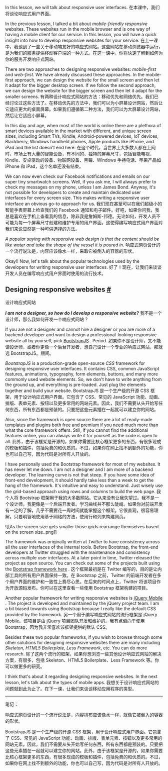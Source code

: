 In this lesson, we will talk about responsive user interfaces.
在本课中，我们将谈论响应式用户界面。

In the previous lesson, I talked a bit about _mobile-friendly responsive_ websites. These websites run in the mobile browser and is one way of having a mobile client for our service. In this lesson, you will have a quick insight into how to develop responsive websites for your service.
在上一课中，我谈到了一些关于移动端友好的响应式网站。这些网站在移动浏览器中运行，是为我们的服务提供移动客户端的一种方式。在这一课中，你将快速了解到如何为你的服务开发响应式网站。

There are two approaches to designing responsive websites: _mobile-first_ and _web-first_. We have already discussed these approaches. In the mobile-first approach, we can design the website for the small screen and then let it adapt for the bigger desktop screen. If we follow the second approach, we can design the website for the bigger screen and then let it adapt for the smaller screens.
有两种设计响应式网站的方法：移动优先和网络优先。我们已经讨论过这些方法了。在移动优先的方法中，我们可以为小屏幕设计网站，然后让它适应更大的桌面屏幕。如果我们遵循第二种方法，我们可以为大屏幕设计网站，然后让它适应小屏幕。

In this day and age, when most of the world is online there are a plethora of smart devices available in the market with different, and unique screen sizes, including Smart TVs, Kindle, Android-powered devices, IoT devices, Blackberry, Windows handheld phones, Apple products like iPhone, and iPad and the list doesn't end here.
在这个时代，当世界上大多数人都在上网时，市场上有大量的智能设备，有不同的、独特的屏幕尺寸，包括智能电视、Kindle、安卓驱动的设备、物联网设备、黑莓、Windows 手持电话、苹果产品如 iPhone 和 iPad，这个名单还没有结束。

We can now even check our Facebook notifications and emails on our super tiny smartwatch screens. Well, if you ask me, I will always prefer to check my messages on my phone, unless I am James Bond. Anyway, it's not possible for developers to create and maintain dedicated user interfaces for every screen size. This makes writing a responsive user interface an obvious go-to approach for us.
我们现在甚至可以在我们超级小的智能手表屏幕上检查我们的 Facebook 通知和电子邮件。好吧，如果你问我，我总是喜欢在手机上查看我的信息，除非我是詹姆斯-邦德。无论如何，开发人员不可能为每一个屏幕尺寸创建和维护专用的用户界面。这使得编写响应式用户界面对我们来说显然是一种可供选择的方法。

_A popular saying with responsive web design is that the content should be like water and take the shape of the vessel it is poured in._
响应式网页设计的一个流行说法是，内容应该像水一样，采取它被倒入的容器的形状。

Okay!! Now, let's talk about the popular technologies used by the developers for writing responsive user interfaces.
好了！现在，让我们来谈谈开发人员在编写响应式用户界面时使用的流行技术。

## Designing responsive websites [#](https://www.educative.io/courses/web-application-software-architecture-101/7njvYn7LrjG#Designing-responsive-websites)
设计响应式网站

_**I am not a designer, so how do I develop a responsive website?**_
我不是一个设计师，那么我如何开发一个响应式网站？

If you are not a designer and cannot hire a designer or you are more of a backend developer and want to design a professional-looking responsive website all by yourself, pick [BootstrapJS](https://getbootstrap.com/) . Period.
如果你不是设计师，又不能请设计师，或者你更像一个后台开发者，想自己设计一个专业的响应式网站，那就选 BootstrapJS。期间。

_BootstrapJS_ is a production-grade open-source _CSS_ framework for designing responsive user interfaces. It contains CSS, common JavaScript features, animations, typography, form elements, buttons, and many more commonly used website elements. So, we don't have to write anything from the ground up, and everything is pre-loaded. Just plug the elements together and build your website.
BootstrapJS 是一个生产级的开源 CSS 框架，用于设计响应式用户界面。它包含了 CSS、常见的 JavaScript 功能、动画、排版、表单元素、按钮以及更多常用的网站元素。因此，我们不需要从头开始写任何东西，所有东西都是预装的。只要把这些元素插在一起就可以建立你的网站。

Also, since the framework is open source there are a lot of ready-made templates and plugins both free and premium if you need much more than what the core framework offers. Still, if you cannot find the additional features online, you can always write it for yourself as the code is open to all.
此外，由于该框架是开源的，如果你需要比核心框架更多的东西，有很多现成的模板和插件，包括免费的和优质的。不过，如果你在网上找不到额外的功能，你也可以自己写，因为代码是对所有人开放的。

I have personally used the Bootstrap framework for most of my websites. It has never let me down. I am not a designer and I am more of a backend developer. The learning curve is not that steep. If you have some idea of front-end development, it should hardly take less than a week to get the hang of the framework. It's intuitive and easy to understand. Just wisely use the grid-based approach using rows and columns to build the web page.
我个人将 Bootstrap 框架用于我的大多数网站。它从来没有让我失望过。我不是一个设计师，我更像是一个后端开发者。学习曲线并不那么陡峭。如果你对前端开发有一定的了解，几乎不需要花一周时间就能掌握这个框架。它很直观，很容易理解。只要明智地使用基于网格的方法，使用行和列来构建网页。

![[As the screen size gets smaller those grids rearrange themselves based on the screen size..png]]

The framework was originally written at _Twitter_ to have consistency across all the user interfaces of the internal tools. Before Bootstrap, the front-end developers at Twitter struggled with the maintenance and consistency across multiple user interfaces. At a later point in time, Twitter released the project as open source. You can check out some of the projects built using the [Bootstrap framework here](https://expo.getbootstrap.com/) .
这个框架最初是在 Twitter 编写的，目的是让内部工具的所有用户界面保持一致。在 Bootstrap 之前，Twitter 的前端开发者在多个用户界面的维护和一致性上费尽心思。在后来的时间点上，Twitter 将该项目作为开放源码发布。你可以在这里查看一些使用 Bootstrap 框架构建的项目。

Another popular framework for writing responsive websites is [jQuery Mobile](https://jquerymobile.com/) . The project is developed and maintained by the jQuery project team. I am a bit biased towards using Bootstrap because I really like the default CSS provided by the framework.
另一个用于编写响应式网站的流行框架是 jQuery Mobile。该项目是由 jQuery 项目团队开发和维护的。我有点偏向于使用 Bootstrap，因为我非常喜欢该框架提供的默认 CSS。

Besides these two popular frameworks, if you wish to browse through some other solutions for designing responsive websites there are many including _Skeleton, HTML5 Boilerplate, Less Framework_, etc. You can do more research.
除了这两个流行的框架，如果你想浏览一些其他设计响应式网站的解决方案，有很多，包括 Skeleton、HTML5 Boilerplate、Less Framework 等。你可以做更多的研究。

I think that's about it regarding designing responsive websites. In the next lesson, let's talk about the types of mobile apps.
我想关于设计响应式网站的问题就到此为止了。在下一课，让我们来谈谈移动应用程序的类型。

---

笔记：

响应式网页设计的一个流行说法是，内容排布应该像水一样，就像它被倒入的容器的形状。

BootstrapJS 是一个生产级的开源 CSS 框架，用于设计响应式用户界面。它包含了 CSS、常见的 JavaScript 功能、动画、排版、表单元素、按钮以及更多常用的网站元素。因此，我们不需要从头开始写任何东西，所有东西都是预装的。只要把这些元素插在一起就可以建立你的网站。此外，由于该框架是开源的，如果你需要比核心框架更多的东西，有很多现成的模板和插件，包括免费的和优质的。不过，如果你在网上找不到额外的功能，你也可以自己写，因为代码是对所有人开放的。
